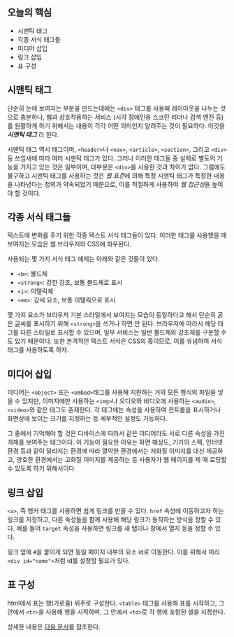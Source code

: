 ## 오늘의 핵심
* 시맨틱 태그
* 각종 서식 태그들
* 미디어 삽입
* 링크 삽입
* 표 구성

## 시맨틱 태그
단순히 눈에 보여지는 부분을 만드는데에는 `<div>` 태그를 사용해 레이아웃을 나누는 것으로 충분하나,
웹과 상호작용하는 서비스 (시각 장애인용 스크린 리더나 검색 엔진 등) 를 원활하게 하기 위해서는 내용이 각각 어떤 의미인지 알려주는 것이 필요하다.
이것을 ***시맨틱 태그*** 라 한다.

시맨틱 태그 역시 태그이며, `<header>`나 `<nav>`, `<article>`, `<section>`, 그리고 `<div>` 등 쓰임새에 따라 여러 시맨틱 태그가 있다.
그러나 이러한 태그들 중 실제로 별도의 기능을 가지고 있는 것은 일부이며, 대부분은 `<div>`를 사용한 것과 차이가 없다.
그럼에도 불구하고 시맨틱 태그를 사용하는 것은 *웹 표준*에 의해 특정 시맨틱 태그가 특정한 내용을 나타낸다는 정의가 약속되었기 때문으로,
이를 적절하게 사용하여 *웹 접근성*을 높여야 할 것이다.

## 각종 서식 태그들
텍스트에 변화를 주기 위한 각종 텍스트 서식 태그들이 있다. 이러한 태그를 사용했을 때 보여지는 모습은 웹 브라우저와 CSS에 좌우된다.

사용되는 몇 가지 서식 태그 예제는 아래와 같은 것들이 있다.
* `<b>`: 볼드체
* `<strong>`: 강한 강조, 보통 볼드체로 표시
* `<i>`: 이탤릭체
* `<em>`: 강세 요소, 보통 이탤릭으로 표시

몇 가지 요소가 브라우저 기본 스타일에서 보여지는 모습이 동일하다고 해서 단순히 굵은 글씨를 표시하기 위해 `<strong>`을 쓰거나 하면 안 된다.
브라우저에 따라서 해당 태그를 다른 스타일로 표시할 수 있으며, 일부 서비스는 일반 볼드체와 강조체를 구분할 수도 있기 때문이다.
또한 본격적인 텍스트 서식은 CSS의 몫이므로, 이를 유념하여 서식 태그를 사용하도록 하자.

## 미디어 삽입
미디어는 `<object>` 또는 `<embed>`태그를 사용해 지원하는 거의 모든 형식의 파일을 넣을 수 있지만,
이미지에만 사용하는 `<img>`나 오디오와 비디오에 사용하는 `<audio>`, `<video>`와 같은 태그도 존재한다.
각 태그에는 속성을 사용하여 컨트롤을 표시하거나 화면상에 보이는 크기를 지정하는 등 세부적인 설정도 가능하다.

그 중에서 기억해야 할 것은 디바이스에 따라서 같은 미디어라도 서로 다른 속성을 가진 개체를 보여주는 태그이다.
이 기능이 필요한 이유는 화면 해상도, 기기의 스펙, 인터넷 환경 등과 같이 달라지는 환경에 따라
열악한 환경에서는 저화질 이미지를 대신 제공하고, 양호한 환경에서는 고화질 이미지를 제공하는 등
사용자가 웹 페이지를 제 때 로딩할 수 있도록 하기 위해서이다.

## 링크 삽입
`<a>`, 즉 앵커 태그를 사용하면 쉽게 링크를 만들 수 있다. `href` 속성에 이동하고자 하는 링크를 지정하고, 다른 속성들을 함께 사용해
해당 링크가 동작하는 방식을 정할 수 있다. 예를 들어 `target` 속성을 사용하면 링크를 새 탭이나 창에서 열지 등을 정할 수 있다.

링크 앞에 `#`을 붙이게 되면 동일 페이지 내부의 요소 id로 이동한다. 이를 위해서 미리 `<div id="name">`처럼 id를 설정할 필요가 있다.

## 표 구성
html에서 표는 행(가로줄) 위주로 구성한다. `<table>` 태그를 사용해 표를 시작하고, 그 안에서 `<tr>`을 사용해 행을 시작하며,
그 안에서 `<td>`로 각 행에 포함된 셀을 지정한다.

상세한 내용은 [다음 문서](Practice/table_1.html)를 참조한다.
